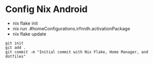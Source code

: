 # Config Nix Android 

- nix flake init
- nix run .#homeConfigurations.irfnrdh.activationPackage
- nix flake update

```
git init
git add .
git commit -m "Initial commit with Nix Flake, Home Manager, and dotfiles"
````